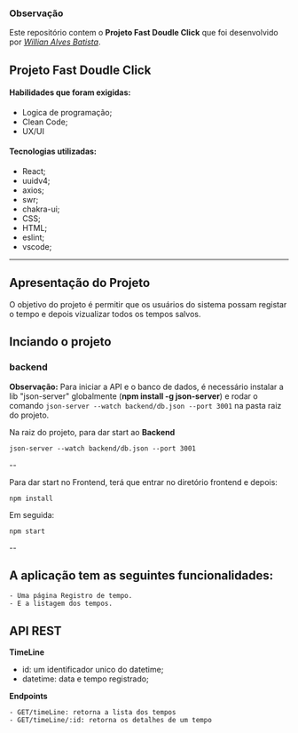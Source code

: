 ### Observação

Este repositório contem o **Projeto Fast Doudle Click** que foi desenvolvido por _[Willian Alves Batista](https://www.linkedin.com/in/willian-alves-batista-60aa6a180/)_.

## Projeto Fast Doudle Click



#### Habilidades que foram exigidas:

  - Logica de programação;
  - Clean Code;
  - UX/UI

#### Tecnologias utilizadas:

  - React;
  - uuidv4;
  - axios;
  - swr;
  - chakra-ui;
  - CSS;
  - HTML;
  - eslint;
  - vscode;

---

## Apresentação do Projeto

O objetivo do projeto é permitir que os usuários do sistema possam registar o tempo e depois vizualizar todos os tempos salvos.


## Inciando o projeto

### backend

**Observação:** Para iniciar a API e o banco de dados, é necessário instalar a lib "json-server" globalmente (**npm install -g json-server**) e rodar o comando `json-server --watch backend/db.json --port 3001` na pasta raiz do projeto. 



Na raiz do projeto, para dar start ao **Backend**

    json-server --watch backend/db.json --port 3001
    
--

Para dar start no Frontend, terá que entrar no diretório frontend e depois:

    npm install
   
 
Em seguida:

    npm start
 
--

## A aplicação tem as seguintes funcionalidades:

    - Uma página Registro de tempo.
    - E a listagem dos tempos.


## API REST

**TimeLine**

- id: um identificador unico do datetime;
- datetime: data e tempo registrado;

**Endpoints**

    - GET/timeLine: retorna a lista dos tempos
    - GET/timeLine/:id: retorna os detalhes de um tempo



